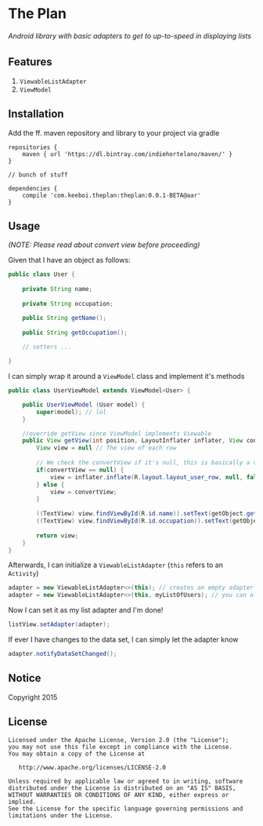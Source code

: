 # The Plan

###### Android library with basic adapters to get to up-to-speed in displaying lists

Features
----

1. `ViewableListAdapter`
2. `ViewModel`

Installation
----

Add the ff. maven repository and library to your project via gradle

```
repositories {
    maven { url 'https://dl.bintray.com/indiehortelano/maven/' }
}

// bunch of stuff

dependencies {
    compile 'com.keeboi.theplan:theplan:0.0.1-BETA@aar'
}
```

Usage
----

*(NOTE: Please read about convert view before proceeding)*

Given that I have an object as follows:

```java
public class User {
    
    private String name;
    
    private String occupation;

    public String getName();
    
    public String getOccupation();
    
    // setters ...

}
```

I can simply wrap it around a `ViewModel` class and implement it's methods 

```java
public class UserViewModel extends ViewModel<User> {

    public UserViewModel (User model) {
        super(model); // lol
    }

    //override getView since ViewModel implements Viewable
    public View getView(int position, LayoutInflater inflater, View convertView, ViewGroup parent) {
        View view = null // The view of each row
        
        // We check the convertView if it's null, this is basically a view already inflated and is just being recycled
        if(convertView == null) {
            view = inflater.inflate(R.layout.layout_user_row, null, false);
        } else {
            view = convertView;
        }
    
        ((TextView) view.findViewById(R.id.name)).setText(getObject.getName());
        ((TextView) view.findViewById(R.id.occupation)).setText(getObject.getOccupation());
    
        return view;
    }
}
```

Afterwards, I can initialize a `ViewableListAdapter` (`this` refers to an `Activity`)

```java
adapter = new ViewableListAdapter<>(this); // creates an empty adapter
adapter = new ViewableListAdapter<>(this, myListOfUsers); // you can also pass a reference to your own list
```

Now I can set it as my list adapter and I'm done!

```java
listView.setAdapter(adapter);
```

If ever I have changes to the data set, I can simply let the adapter know

```java
adapter.notifyDataSetChanged();
```

## Notice
Copyright 2015

## License

```
Licensed under the Apache License, Version 2.0 (the "License");
you may not use this file except in compliance with the License.
You may obtain a copy of the License at

   http://www.apache.org/licenses/LICENSE-2.0

Unless required by applicable law or agreed to in writing, software
distributed under the License is distributed on an "AS IS" BASIS,
WITHOUT WARRANTIES OR CONDITIONS OF ANY KIND, either express or implied.
See the License for the specific language governing permissions and
limitations under the License.
```
